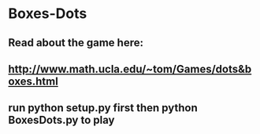 # Boxes-Dots

## Read about the game here:
## http://www.math.ucla.edu/~tom/Games/dots&boxes.html
## run python setup.py first then python BoxesDots.py to play
